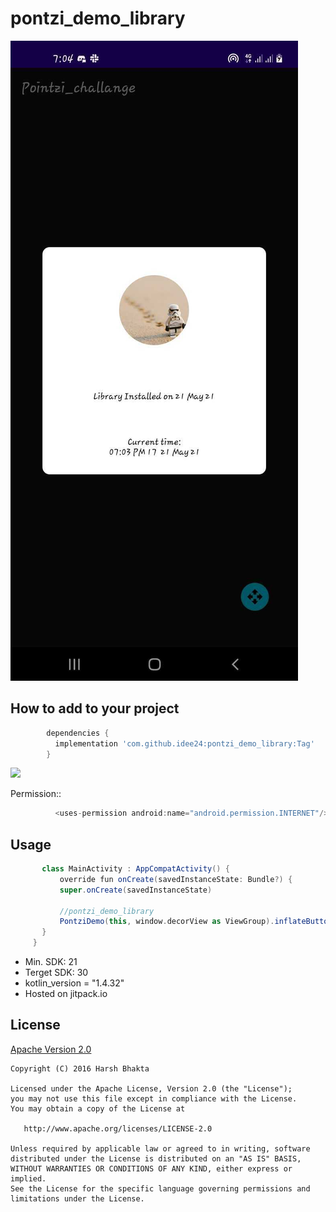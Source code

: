 # pontzi_demo_library

![alt text](https://github.com/idee24/pontzi_demo_library/blob/master/screenshot.jpg?raw=true)

How to add to your project
--------------

  ````groovy
          dependencies {
            implementation 'com.github.idee24:pontzi_demo_library:Tag'
          }
   ````
   [![](https://jitpack.io/v/idee24/pontzi_demo_library.svg)](https://jitpack.io/#idee24/pontzi_demo_library)
   
   
   Permission::
````groovy
          <uses-permission android:name="android.permission.INTERNET"/>
   ````
   
   Usage
--------------
   ````groovy
          class MainActivity : AppCompatActivity() {
              override fun onCreate(savedInstanceState: Bundle?) {
              super.onCreate(savedInstanceState)
        
              //pontzi_demo_library     
              PontziDemo(this, window.decorView as ViewGroup).inflateButton()
          }
        }
   ````
   

  * Min. SDK: 21
  * Terget SDK: 30
  * kotlin_version = "1.4.32"
  * Hosted on jitpack.io



## License

[Apache Version 2.0](http://www.apache.org/licenses/LICENSE-2.0.html)

    Copyright (C) 2016 Harsh Bhakta

    Licensed under the Apache License, Version 2.0 (the "License");
    you may not use this file except in compliance with the License.
    You may obtain a copy of the License at

       http://www.apache.org/licenses/LICENSE-2.0

    Unless required by applicable law or agreed to in writing, software
    distributed under the License is distributed on an "AS IS" BASIS,
    WITHOUT WARRANTIES OR CONDITIONS OF ANY KIND, either express or implied.
    See the License for the specific language governing permissions and
    limitations under the License.
